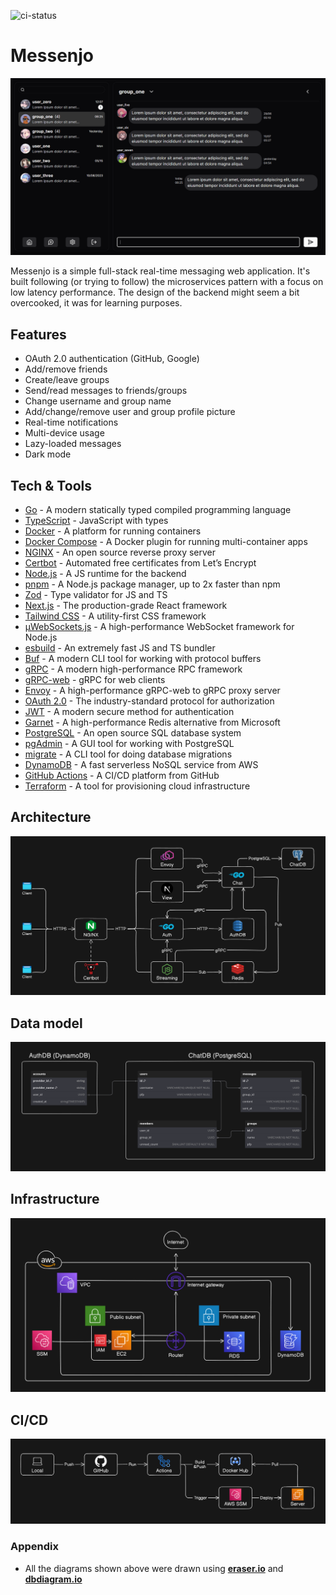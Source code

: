 ![ci-status](https://github.com/tasjen/messenjo/actions/workflows/ci.yml/badge.svg)

# Messenjo

[![preview](images/preview.png)](https://messenjo.tasjen.pro)

Messenjo is a simple full-stack real-time messaging web application. It's built following (or trying to follow) the microservices pattern with a focus on low latency performance. The design of the backend might seem a bit overcooked, it was for learning purposes.

## Features

- OAuth 2.0 authentication (GitHub, Google)
- Add/remove friends
- Create/leave groups
- Send/read messages to friends/groups
- Change username and group name
- Add/change/remove user and group profile picture
- Real-time notifications
- Multi-device usage
- Lazy-loaded messages
- Dark mode

## Tech & Tools

- [Go](https://go.dev/) - A modern statically typed compiled programming language
- [TypeScript](https://www.typescriptlang.org/) - JavaScript with types
- [Docker](https://www.docker.com/) - A platform for running containers
- [Docker Compose](https://github.com/docker/compose) - A Docker plugin for running multi-container apps
- [NGINX](https://nginx.org/en/) - An open source reverse proxy server
- [Certbot](https://certbot.eff.org/) - Automated free certificates from Let’s Encrypt
- [Node.js](https://nodejs.org/) - A JS runtime for the backend
- [pnpm](https://pnpm.io/) - A Node.js package manager, up to 2x faster than npm
- [Zod](https://zod.dev/) - Type validator for JS and TS
- [Next.js](https://nextjs.org/) - The production-grade React framework
- [Tailwind CSS](https://tailwindcss.com/) - A utility-first CSS framework
- [µWebSockets.js](https://github.com/uNetworking/uWebSockets.js) - A high-performance WebSocket framework for Node.js
- [esbuild](https://esbuild.github.io/) - An extremely fast JS and TS bundler
- [Buf](https://buf.build/) - A modern CLI tool for working with protocol buffers
- [gRPC](https://grpc.io/) - A modern high-performance RPC framework
- [gRPC-web](https://github.com/grpc/grpc-web) - gRPC for web clients
- [Envoy](https://www.envoyproxy.io/) - A high-performance gRPC-web to gRPC proxy server
- [OAuth 2.0](https://oauth.net/2/) - The industry-standard protocol for authorization
- [JWT](https://jwt.io/) - A modern secure method for authentication
- [Garnet](https://microsoft.github.io/garnet/) - A high-performance Redis alternative from Microsoft
- [PostgreSQL](https://www.postgresql.org/) - An open source SQL database system
- [pgAdmin](https://www.pgadmin.org/) - A GUI tool for working with PostgreSQL
- [migrate](https://github.com/golang-migrate/migrate) - A CLI tool for doing database migrations
- [DynamoDB](https://aws.amazon.com/dynamodb/) - A fast serverless NoSQL service from AWS
- [GitHub Actions](https://github.com/features/actions) - A CI/CD platform from GitHub
- [Terraform](https://www.terraform.io/) - A tool for provisioning cloud infrastructure

## Architecture

![architecture](images/architecture.png)

## Data model

![model](images/data-model.png)

## Infrastructure

![infrastructure](images/infrastructure.png)

## CI/CD

![ci-cd](images/ci-cd.png)

### Appendix

- All the diagrams shown above were drawn using **[eraser.io](https://www.eraser.io/)** and **[dbdiagram.io](https://dbdiagram.io/)**
